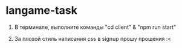 # langame-task

1. В терминале, выполните команды "cd client" & "npm run start"

2. За плохой стиль написания css в signup прошу прощения :< 